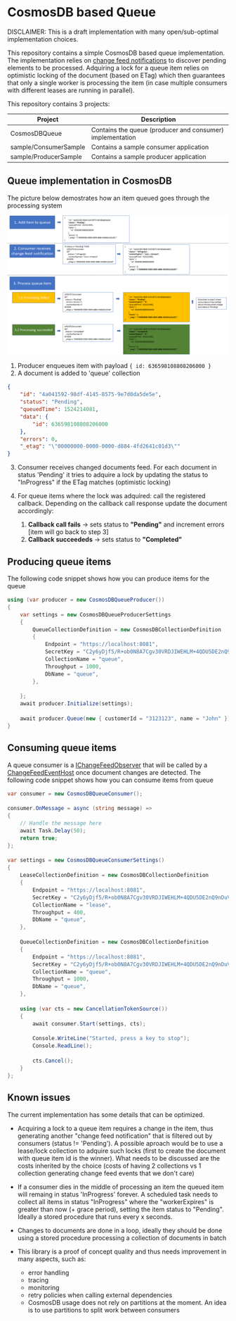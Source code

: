 # CosmosDB based Queue
DISCLAIMER: This is a draft implementation with many open/sub-optimal implementation choices.

This repository contains a simple CosmosDB based queue implementation. The implementation relies on [change feed notifications](https://azure.microsoft.com/en-us/blog/introducing-the-azure-cosmosdb-change-feed-processor-library/) to discover pending elements to be processed. Adquiring a lock for a queue item relies on optimistic locking of the document (based on ETag) which then guarantees that only a single worker is processing the item (in case multiple consumers with different leases are running in parallel).

This repository contains 3 projects:

|Project|Description|
|-|-|
|CosmosDBQueue|Contains the queue (producer and consumer) implementation|
|sample/ConsumerSample|Contains a sample consumer application|
|sample/ProducerSample|Contains a sample producer application|

## Queue implementation in CosmosDB

The picture below demostrates how an item queued goes through the processing system

![Queue in CosmosDB](./media/queuing-in-cosmos.png)

1. Producer enqueues item with payload `{ id: 636598108808206000 }`
1. A document is added to 'queue' collection
```json
{
    "id": "4a041592-98df-4145-8575-9e7d0da5de5e",
    "status": "Pending",
    "queuedTime": 1524214081,
    "data": {
        "id": 636598108808206000
    },
    "errors": 0,
    "_etag": "\"00000000-0000-0000-d884-4fd2641c01d3\""
}
```
3. Consumer receives changed documents feed. For each document in status 'Pending' it tries to adquire a lock by updating the status to "InProgress" if the ETag matches (optimistic locking)
1. For queue items where the lock was adquired: call the registered callback. Depending on the callback call response update the document accordingly:

    1. **Callback call fails** &rarr; sets status to **"Pending"** and increment errors [item will go back to step 3]
    1. **Callback succeededs** &rarr; sets status to **"Completed"**

## Producing queue items

The following code snippet shows how you can produce items for the queue
```c#
using (var producer = new CosmosDBQueueProducer())
{
    var settings = new CosmosDBQueueProducerSettings
    {
        QueueCollectionDefinition = new CosmosDBCollectionDefinition
        {
            Endpoint = "https://localhost:8081",
            SecretKey = "C2y6yDjf5/R+ob0N8A7Cgv30VRDJIWEHLM+4QDU5DE2nQ9nDuVTqobD4b8mGGyPMbIZnqyMsEcaGQy67XIw/Jw==",
            CollectionName = "queue",
            Throughput = 1000,
            DbName = "queue",
        },

    };
    await producer.Initialize(settings);

    await producer.Queue(new { customerId = "3123123", name = "John" });
}
```

## Consuming queue items

A queue consumer is a [IChangeFeedObserver](https://docs.microsoft.com/en-us/dotnet/api/microsoft.azure.documents.changefeedprocessor.ichangefeedobserver?view=azure-dotnet) that will be called by a [ChangeFeedEventHost](https://docs.microsoft.com/en-us/dotnet/api/microsoft.azure.documents.changefeedprocessor.changefeedeventhost?view=azure-dotnet) once document changes are detected. The following code snippet shows how you can consume items from queue
```c#
var consumer = new CosmosDBQueueConsumer();

consumer.OnMessage = async (string message) =>
{
    // Handle the message here
    await Task.Delay(50);
    return true;
};

var settings = new CosmosDBQueueConsumerSettings()
{
    LeaseCollectionDefinition = new CosmosDBCollectionDefinition
    {
        Endpoint = "https://localhost:8081",
        SecretKey = "C2y6yDjf5/R+ob0N8A7Cgv30VRDJIWEHLM+4QDU5DE2nQ9nDuVTqobD4b8mGGyPMbIZnqyMsEcaGQy67XIw/Jw==",
        CollectionName = "lease",
        Throughput = 400,
        DbName = "queue",
    },

    QueueCollectionDefinition = new CosmosDBCollectionDefinition
    {
        Endpoint = "https://localhost:8081",
        SecretKey = "C2y6yDjf5/R+ob0N8A7Cgv30VRDJIWEHLM+4QDU5DE2nQ9nDuVTqobD4b8mGGyPMbIZnqyMsEcaGQy67XIw/Jw==",
        CollectionName = "queue",
        Throughput = 1000,
        DbName = "queue",
    },

    using (var cts = new CancellationTokenSource())
    {
        await consumer.Start(settings, cts);

        Console.WriteLine("Started, press a key to stop");
        Console.ReadLine();

        cts.Cancel();
    }
};
```

## Known issues

The current implementation has some details that can be optimized.

- Acquiring a lock to a queue item requires a change in the item, thus generating another "change feed notification" that is filtered out by consumers (status != 'Pending'). A possible aproach would be to use a lease/lock collection to adquire such locks (first to create the document with queue item id is the winner). What needs to be discussed are the costs inherited by the choice (costs of having 2 collections vs 1 collection generating change feed events that we don't care)

- If a consumer dies in the middle of processing an item the queued item will remaing in status 'InProgress' forever. A scheduled task needs to collect all items in status "InProgress" where the "workerExpires" is greater than now (+ grace period), setting the item status to "Pending". Ideally a stored procedure that runs every x seconds.

- Changes to documents are done in a loop, ideally they should be done using a stored procedure processing a collection of documents in batch

- This library is a proof of concept quality and thus needs improvement in many aspects, such as:
    - error handling
    - tracing
    - monitoring
    - retry policies when calling external dependencies
    - CosmosDB usage does not rely on partitions at the moment. An idea is to use partitions to split work between consumers

